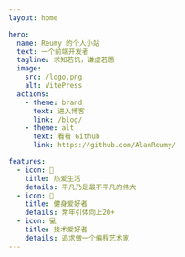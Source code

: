 ```yaml
---
layout: home

hero:
  name: Reumy 的个人小站
  text: 一个前端开发者
  tagline: 求知若饥，谦虚若愚
  image:
    src: /logo.png
    alt: VitePress
  actions:
    - theme: brand
      text: 进入博客
      link: /blog/
    - theme: alt
      text: 看看 Github
      link: https://github.com/AlanReumy/

features:
  - icon: 🚀
    title: 热爱生活
    details: 平凡乃是最不平凡的伟大
  - icon: 💪
    title: 健身爱好者
    details: 常年引体向上20+
  - icon: 💻
    title: 技术爱好者
    details: 追求做一个编程艺术家
---
```

